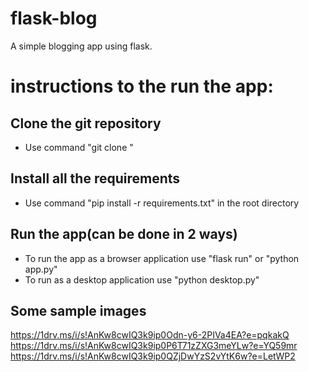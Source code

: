 # flask-blog
A simple blogging app using flask.

# instructions to the run the app:

## Clone the git repository
- Use command "git clone <repo url>"

## Install all the requirements
- Use command "pip install -r requirements.txt" in the root directory

## Run the app(can be done in 2 ways)

- To run the app as a browser application use "flask run" or "python app.py"
- To run as a desktop application use "python desktop.py"

## Some sample images

https://1drv.ms/i/s!AnKw8cwIQ3k9ip0Odn-y6-2PIVa4EA?e=pqkakQ
<br>
https://1drv.ms/i/s!AnKw8cwIQ3k9ip0P6T71zZXG3meYLw?e=YQ59mr
<br>
https://1drv.ms/i/s!AnKw8cwIQ3k9ip0QZjDwYzS2vYtK6w?e=LetWP2
